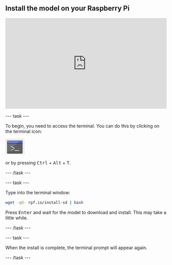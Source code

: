 ## Install the model on your Raspberry Pi

<html>
  <div style="position: relative; overflow: hidden; padding-top: 56.25%;">
    <iframe style="position: absolute; top: 0; left: 0; right: 0; width: 100%; height: 100%; border: none;" src="https://www.youtube.com/embed/p7rBtA08QWA?rel=0&cc_load_policy=1" allowfullscreen allow="accelerometer; autoplay; clipboard-write; encrypted-media; gyroscope; picture-in-picture; web-share">
    </iframe>
  </div>
</html>


--- task ---

To begin, you need to access the terminal. You can do this by clicking on the terminal icon:

![Open Terminal](images/terminal.png)

or by pressing <kbd>Ctrl</kbd> + <kbd>Alt</kbd> + <kbd>T</kbd>.

--- /task ---

--- task ---

Type into the terminal window:

``` bash
wget -qO- rpf.io/install-sd | bash
```
Press <kbd>Enter</kbd> and wait for the model to download and install. This may take a little while. 

--- /task ---

--- task ---

When the install is complete, the terminal prompt will appear again. 

--- /task ---
